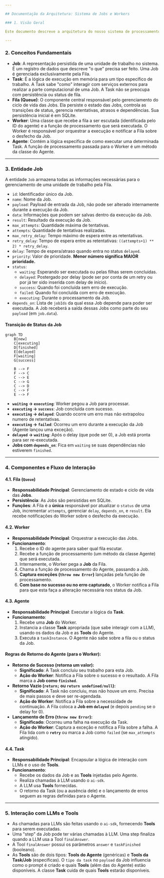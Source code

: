 ```yaml
---

## Documentação da Arquitetura: Sistema de Jobs e Workers

### 1. Visão Geral

Este documento descreve a arquitetura do nosso sistema de processamento assíncrono, focado na execução de unidades de trabalho chamadas **Jobs** por **Workers (Agentes)**, gerenciadas por uma **Fila (Queue)** com persistência em SQLite.

---
```


### 2. Conceitos Fundamentais

* **Job**: A representação persistida de uma unidade de trabalho no sistema. É um registro de dados que descreve "o que" precisa ser feito. Uma Job é gerenciada exclusivamente pela Fila.
* **Task**: É a lógica de execução em memória para um tipo específico de trabalho. A Task sabe "como" interagir com serviços externos para realizar a parte computacional de uma Job. A Task não se preocupa com persistência ou status de fila.
* **Fila (Queue)**: O componente central responsável pelo gerenciamento do ciclo de vida das Jobs. Ela persiste o estado das Jobs, controla as transições de status, gerencia retentativas, atrasos e dependências. Sua persistência inicial é em SQLite.
* **Worker**: Uma classe que recebe a fila a ser escutada (identificada pelo ID do agente) e a função de processamento que será executada. O Worker é responsável por orquestrar a execução e notificar a Fila sobre o desfecho da Job.
* **Agente**: Contém a lógica específica de como executar uma determinada Task. A função de processamento passada para o Worker é um método da classe do Agente.

---

### 3. Entidade Job

A entidade `Job` armazena todas as informações necessárias para o gerenciamento de uma unidade de trabalho pela Fila.

* `id`: Identificador único da Job.
* `name`: Nome da Job.
* `payload`: Payload de entrada da Job, não pode ser alterado internamente durante a execução da Job.
* `data`: Informações que podem ser salvas dentro da execução da Job.
* `result`: Resultado da execução da Job.
* `max_attempts`: Quantidade máxima de tentativas.
* `attempts`: Quantidade de tentativas realizadas.
* `max_retry_delay`: Tempo máximo de espera entre as retentativas.
* `retry_delay`: Tempo de espera entre as retentativas: `((attempts+1) ** 2) * retry_delay`.
* `delay`: Tempo de espera/atraso quando entra no status `delayed`.
* `priority`: Valor de prioridade. **Menor número significa MAIOR prioridade.**
* `status`:
    * `waiting`: Esperando ser executada ou pelas filhas serem concluidas.
    * `delayed`: Postergado por delay (pode ser por conta de um retry ou por já ter sido inserida com delay de início).
    * `success`: Quando foi concluída sem erro de execução.
    * `failed`: Quando foi concluída com erro de execução.
    * `executing`: Durante o processamento da Job.
* `depends_on`: Lista de `jobIds` da qual essa Job depende para poder ser executada. A Job receberá a saída dessas Jobs como parte do seu `payload` (em `job.data`).

#### Transição de Status da Job

```mermaid
graph TD
    B[new]
    C[executing]
    D[finished]
    E[delayed]
    F[waiting]
    G[success]

    B --> F
    F --> C
    C --> E
    C --> G
    C --> D
    C --> F
    E --> F
```


* **`waiting` -> `executing`**: Worker pegou a Job para processar.
* **`executing` -> `success`**: Job concluída com sucesso.
* **`executing` -> `delayed`**: Quando ocorre um erro mas não extrapolou numero de retentativas.
* **`executing` -> `failed`**: Ocorreu um erro durante a execução da Job (Agente lançou uma exceção).
* **`delayed` -> `waiting`**: Após o delay (que pode ser 0), a Job está pronta para ser re-executada.
* **Jobs com `depends_on`**: Fica em `waiting` se suas dependências não estiverem `finished`.

---

### 4. Componentes e Fluxo de Interação

#### 4.1. Fila (`Queue`)

* **Responsabilidade Principal**: Gerenciamento de estado e ciclo de vida das **Jobs**.
* **Persistência**: As Jobs são persistidas em SQLite.
* **Funções**: A Fila é a **única** responsável por atualizar o `status` de uma Job, incrementar `attempts`, gerenciar `delay`, `depends_on`, e `result`. Ela recebe notificações do Worker sobre o desfecho da execução.

#### 4.2. Worker

* **Responsabilidade Principal**: Orquestrar a execução das Jobs.
* **Funcionamento**:
    1.  Recebe o ID do agente para saber qual fila escutar.
    2.  Recebe a função de processamento (um método da classe Agente) que será executada.
    3.  Internamente, o Worker pega a **Job** da Fila.
    4.  Chama a função de processamento do Agente, passando a Job.
    5.  **Captura exceções (`throw new Error`)** lançadas pela função de processamento.
    6.  **Com base no sucesso ou no erro capturado**, o Worker notifica a Fila para que esta faça a alteração necessária nos status da Job.

#### 4.3. Agente

* **Responsabilidade Principal**: Executar a lógica da **Task**.
* **Funcionamento**:
    1.  Recebe uma **Job** do Worker.
    2.  Instancia a classe **Task** apropriada (que sabe interagir com a LLM), usando os dados da Job e as **Tools** do Agente.
    3.  Executa a `taskInstance`. O Agente não sabe sobre a fila ou o status da Job.

#### **Regras de Retorno do Agente (para o Worker):**

* **Retorno de Sucesso (retorna um valor):**
    * **Significado**: A Task concluiu seu trabalho para esta Job.
    * **Ação do Worker**: Notifica a Fila sobre o sucesso e o resultado. A Fila marca a **Job como `finished`**.
* **Retorno Vazio (`return;` ou `return undefined/null`):**
    * **Significado**: A Task não concluiu, mas não houve um erro. Precisa de mais passos e deve ser re-agendada.
    * **Ação do Worker**: Notifica a Fila sobre a necessidade de continuação. A Fila coloca a **Job em `delayed`** (e depois `pending` se o delay for 0).
* **Lançamento de Erro (`throw new Error`):**
    * **Significado**: Ocorreu uma falha na execução da Task.
    * **Ação do Worker**: Captura a exceção e notifica a Fila sobre a falha. A Fila lida com o **`retry`** ou marca a Job como `failed` (se `max_attempts` atingido).

#### 4.4. Task

* **Responsabilidade Principal**: Encapsular a lógica de interação com LLMs e o uso de **Tools**.
* **Funcionamento**:
    * Recebe os dados da Job e as **Tools** injetadas pelo Agente.
    * Realiza chamadas à LLM usando o `ai-sdk`.
    * A LLM usa **Tools** fornecidas.
    * O retorno da Task (ou a ausência dele) e o lançamento de erros seguem as regras definidas para o Agente.

---

### 5. Interação com LLMs e Tools

* As chamadas para LLMs são feitas usando o `ai-sdk`, fornecendo **Tools** para serem executadas.
* Uma "step" da Job pode ter várias chamadas à LLM. Uma step finaliza quando a LLM usa a Tool `finalAnswer`.
* A Tool `finalAnswer` possui os parâmetros `answer` e `taskFinished` (booleano).
* As **Tools** são de dois tipos: **Tools do Agente** (genéricas) e **Tools da Task/Job** (específicas). O `tipo da task` no `payload` da Job influencia como o prompt é criado e quais **Tools** (além das do Agente) estão disponíveis. A classe **Task** cuida de quais **Tools** estarão disponíveis.

